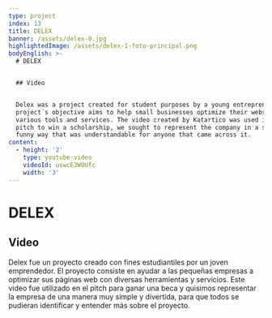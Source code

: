 ```yaml
---
type: project
index: 13
title: DELEX
banner: /assets/delex-0.jpg
highlightedImage: /assets/delex-1-foto-principal.png
bodyEnglish: >-
  # DELEX


  ## Video


  Delex was a project created for student purposes by a young entrepreneur. The
  project´s objective aims to help small businesses optimize their websites with
  various tools and services. The video created by Katartico was used in the
  pitch to win a scholarship, we sought to represent the company in a simple and
  funny way that was understandable for anyone that came across it.
content:
  - height: '2'
    type: youtube-video
    videoId: uswcE3WOUfc
    width: '3'
---
```

# DELEX

## Video

Delex fue un proyecto creado con fines estudiantiles por un joven emprendedor. El proyecto consiste en ayudar a las pequeñas empresas a optimizar sus páginas web con diversas herramientas y servicios. Este video fue utilizado en el pitch para ganar una beca y quisimos representar la empresa de una manera muy simple y divertida, para que todos se pudieran identificar y entender más sobre el proyecto.
